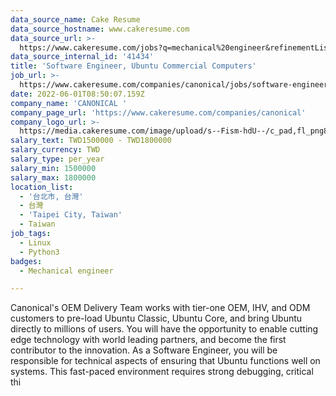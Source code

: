 ```yaml
---
data_source_name: Cake Resume
data_source_hostname: www.cakeresume.com
data_source_url: >-
  https://www.cakeresume.com/jobs?q=mechanical%20engineer&refinementList%5Blang_name%5D%5B0%5D=English&refinementList%5Bsalary_type%5D=per_year&range%5Bsalary_range%5D%5Bmin%5D=1000000&page=3
data_source_internal_id: '41434'
title: 'Software Engineer, Ubuntu Commercial Computers'
job_url: >-
  https://www.cakeresume.com/companies/canonical/jobs/software-engineer-ubuntu-commercial-computers
date: 2022-06-01T08:50:07.159Z
company_name: 'CANONICAL '
company_page_url: 'https://www.cakeresume.com/companies/canonical'
company_logo_url: >-
  https://media.cakeresume.com/image/upload/s--Fism-hdU--/c_pad,fl_png8,h_200,w_200/v1635331670/mop13obsyrg4coreqqf4.png
salary_text: TWD1500000 - TWD1800000
salary_currency: TWD
salary_type: per_year
salary_min: 1500000
salary_max: 1800000
location_list:
  - '台北市, 台灣'
  - 台灣
  - 'Taipei City, Taiwan'
  - Taiwan
job_tags:
  - Linux
  - Python3
badges:
  - Mechanical engineer

---
```


Canonical's OEM Delivery Team works with tier-one OEM, IHV, and ODM customers to pre-load Ubuntu Classic, Ubuntu Core, and bring Ubuntu directly to millions of users. You will have the opportunity to enable cutting edge technology with world leading partners, and become the first contributor to the innovation. As a Software Engineer, you will be responsible for technical aspects of ensuring that Ubuntu functions well on systems. This fast-paced environment requires strong debugging, critical thi